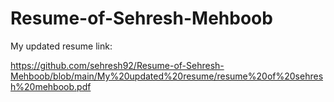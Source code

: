 # Resume-of-Sehresh-Mehboob

My updated resume link: 

https://github.com/sehresh92/Resume-of-Sehresh-Mehboob/blob/main/My%20updated%20resume/resume%20of%20sehresh%20mehboob.pdf 
